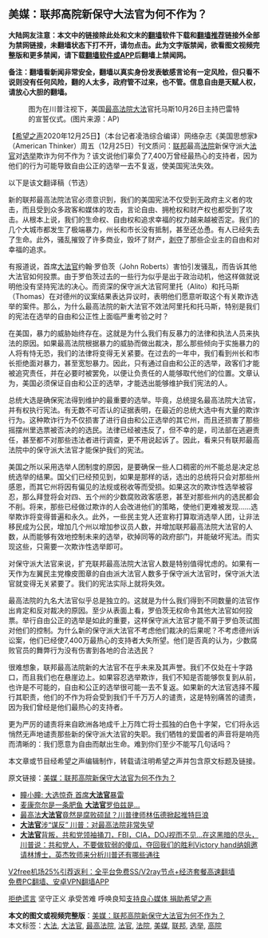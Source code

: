 <h2>美媒：联邦高院新保守大法官为何不作为？</h2> <p class="notice"><b>大陆网友注意：本文中的链接除此处和文末的<a href="https://github.com/bannedbook/fanqiang" >翻墙</a>软件下载和<a href="https://github.com/killgcd/justmysocks/blob/master/README.md">翻墙推荐</a>链接外全部为禁网链接，未翻墙状态下打不开，请勿点击。此为文字版禁闻，欲看图文视频完整版和更多禁闻，请下载<a href="https://github.com/bannedbook/fanqiang">翻墙软件或APP</a>后翻墙上禁闻网。</p><p>备注：翻墙看新闻非常安全，翻墙以真实身份发表敏感言论有一定风险，但只看不说则没有任何风险，翻的人太多，政府管不过来，也不管。信息自由是天赋人权，请放心大胆的翻墙。</b></p>  <div class="entry"> <figure><figcaption>图为在川普注视下，美国<a href="https://www.bannedbook.org/bnews/tag/%e6%9c%80%e9%ab%98%e6%b3%95%e9%99%a2/" class="st_tag internal_tag" rel="tag" title="标签 最高法院 下的日志">最高法院</a><a href="https://www.bannedbook.org/bnews/tag/%E5%A4%A7%E6%B3%95/" class="st_tag internal_tag" rel="tag" title="标签 大法 下的日志">大法</a>官托马斯10月26日主持巴雷特的宣誓仪式。(图片来源：AP)</figcaption></figure> <p>【<span class='wp_keywordlink_affiliate'><a href="https://www.soundofhope.org" title="希望之声" target="_blank">希望之声</a></span>2020年12月25日】（本台记者凌浩综合编译）网络杂志《美国思想家》（American Thinker）周五（12月25日）刊文质问：<a href="https://www.bannedbook.org/bnews/tag/%E8%81%94%E9%82%A6/" class="st_tag internal_tag" rel="tag" title="标签 联邦 下的日志">联邦</a>最高<a href="https://www.bannedbook.org/bnews/tag/%e6%b3%95%e9%99%a2/" class="st_tag internal_tag" rel="tag" title="标签 法院 下的日志">法院</a>新保守派大<a href="https://www.bannedbook.org/bnews/tag/%E6%B3%95%E5%AE%98/" class="st_tag internal_tag" rel="tag" title="标签 法官 下的日志">法官</a>对<a href="https://www.bannedbook.org/bnews/tag/%e9%80%89%e4%b8%be/" class="st_tag internal_tag" rel="tag" title="标签 选举 下的日志">选举</a>欺诈为何不作为？该文说他们辜负了7,400万曾经最热心的支持者，因为他们的行为可能导致自由公正的选举一去不复返，使美国宪法失效。</p> <p>以下是该文翻译稿（节选）</p> <p>新的联邦最高法院法官必须意识到，我们的美国宪法不仅受到无政府主义者的攻击，而且受到众多政客和媒体的攻击，言论自由、拥枪权和财产权也都受到了攻击。从根本上说，我们的生命权、自由权和追求幸福的权力越来越被否定。我们的几个大城市都发生了极端暴力，州长和市长没有抵制，甚至还怂恿。有人已经失去了生命。此外，骚乱摧毁了许多商业，毁坏了财产，<span class='wp_keywordlink'><a href="https://www.bannedbook.org/forum2/topic21.html" title="《剥夺》 黄建民 著" target="_blank">剥夺</a></span>了那些企业主的自由和对幸福的追求。</p>  <p>有报道说，首席<a href="https://www.bannedbook.org/bnews/tag/%e5%a4%a7%e6%b3%95%e5%ae%98/" class="st_tag internal_tag" rel="tag" title="标签 大法官 下的日志">大法官</a>约翰·罗伯茨（John Roberts）害怕引发骚乱，而告诉其他大法官如何投票。由于罗伯茨过去的一些行为似乎是出于政治动机，他这样做就说明他没有坚持宪法的决心。而资深的保守派大法官阿里托（Alito）和托马斯（Thomas）在对德州的议案结果表达异议时，表明他们愿意听取这个有关欺诈选举的案件。那么，为什么最高法院的新大法官不效法阿里托和托马斯，特别是我们的宪法在选举的自由和公正性上面临严重考验之时？</p> <p>在美国，暴力的威胁始终存在。这就是为什么我们有反暴力的法律和执法人员来执法的原因。如果最高法院根据暴力的威胁而做出裁决，那么那些倾向于实施暴力的人将有恃无恐，我们的法律将变得无关紧要。在过去的一年中，我们看到州长和市长拒绝面对暴力，甚至宽恕暴力。因此，只有通过自由和公正的选举，政客们才能被追究责任，并在必要时被罢免，以便让负责任的人能够取代他们的位置。文章认为，美国必须保证自由和公正的选举，才能选出能够维护我们宪法的人。</p> <p>总统大选是确保宪法得到维护的最重要的选举。毕竟，总统提名最高法院大法官，并有权执行宪法。有无数不可否认的证据表明，在最近的总统大选中有大量的欺诈行为。这种欺诈行为不仅损害了进行自由和公正选举的其它州，而且还损害了那些摇摆州里选票被否决的的选民。法律已经被违反了，但不幸的是，司法部在逃避责任，甚至都不对那些违法者进行调查，更不用说起诉了。因此，看来只有联邦最高法院中的保守派大法官才能保护我们的宪法。</p>  <p>美国之所以采用选举人团制度的原因，是要确保一些人口稠密的州不能总是决定总统选举的结果。国父们已经预见到，如果是那样的话，选出的总统将只会对那些州感恩，而其它州将因有偏见的法规或税收等而受损。如果这次的欺诈性选举被容忍，那么拜登将会对四、五个州的少数腐败政客感恩，甚至对那些州内的选民都会不削。将来，那些已经做过欺诈的人会改进他们的策略，使他们更难被发现……选举欺诈将变得普遍和永久。此外，一些民主党人还宣称打算取消选举人团，让非法移民成为公民，增加几个州以增加参议员人数，并增加联邦最高法院大法官的人数，从而能够有效地控制未来的选举，砍掉同等的政府部门，并能破坏宪法。而实现这些，只需要一次欺诈性选举即可。</p> <p>对保守派大法官来说，扩充联邦最高法院大法官人数是特别值得忧虑的。如果有一天作为左翼民主党橡皮图章的自由派大法官人数多于保守派大法官时，保守派大法官就变得无关紧要了。我们的宪法实际上就将失效。</p> <p>最高法院的九名大法官似乎总是独立的。这就是为什么我们得到不同数量的法官作出肯定和反对裁决的原因。至少从表面上看，罗伯茨无权命令其他大法官如何投票。举行自由公正的选举是如此的重要，这样保守派大法官才能不屑于罗伯茨试图对他们的控制。为什么新的保守派大法官不考虑他们裁决的后果呢？不考虑德州诉讼案，他们已经使7,400万最热心的支持者大失所望。他们是否真的认为，少数腐败官员的舞弊行为没有伤害到各地的合法选民？</p>  <p>很难想象，联邦最高法院新的大法官不在乎未来及其声誉。我们不仅处在十字路口，而且我们也在悬崖边上。如果容忍选举欺诈，我们不知是否能够恢复到从前，也许是不可能的，自由和公正的选举很可能一去不复返。如果新的大法官选择不履行其职责，他们的不作为将会受到我们千千万万人的谴责，这是特别痛苦的谴责，因为我们曾经是他们最热心的支持者。</p> <p>更为严厉的谴责将来自欧洲各地成千上万阵亡将士孤独的白色十字架，它们将永远悄然无声地谴责那些新的保守派大法官的失职。我们牺牲的爱国者的声音将是响亮而清晰的：我们愿意为自由而献出生命。难到你们至少不能写几句话吗？</p> <p>本文章或节目经希望之声编辑制作，转载请注明希望之声并包含原文标题及链接。</p>  <p>原文链接：<a class="src_link"  href="https://www.soundofhope.org/post/457228" target="_blank">美媒：联邦高院新保守大法官为何不作为？</a></p> <ul class='op-related-articles' title='相关阅读'> <li><a href='https://www.bannedbook.org/bnews/comments/20201224/1453940.html' target='_blank'>瞳小瞳: 大选惊奇 首席<b>大法官</b>暴雷</a></li> <li><a href='https://www.bannedbook.org/bnews/ccpdope/20201220/1451621.html' target='_blank'>麦康奈尔是一条肥鱼 <b>大法官</b>罗伯兹是…</a></li> <li><a href='https://www.bannedbook.org/bnews/cbnews/20201220/1451513.html' target='_blank'>最高法<b>大法官</b>竟然是腐败硕鼠？川普律师林伍德掀起推特巨浪</a></li> <li><a href='https://www.bannedbook.org/bnews/taiwannews/20201220/1451356.html' target='_blank'><b>大法官</b>涉“谋反” 川普：对最高法院非常失望</a></li> <li><a href='https://www.bannedbook.org/bnews/bannedvideo/20201220/1451238.html' target='_blank'><b>大法官</b>背叛，共和党领袖捅刀，FBI，CIA，DOJ视而不见...在这黑暗的尽头，川普说：共和党人，不要做软弱的傻瓜，夺回我们的胜利Victory hand纳姐邀请林博士，英杰牧师来分析川普还有哪些通往</a></li> </ul> <p class="texttj"> <a href="https://www.bannedbook.org/forum23/topic22702.html" target="_blank">V2free机场25%引荐返利：全平台免费SS/V2ray节点+经济套餐高速翻墙</a><br/> <a href="https://github.com/bannedbook/fanqiang/wiki/%E7%A6%81%E9%97%BB%E7%BD%91%E5%AE%89%E5%8D%93%E7%BF%BB%E5%A2%99%E6%96%B0%E9%97%BBAPP" target="_blank">免费PC翻墙、安卓VPN翻墙APP</a></p><p><span class='wp_keywordlink'><a href="https://www.bannedbook.org/forum2/topic1584.html" title="《拒绝谎言》" target="_blank">拒绝谎言</a></span> 坚守正义 承受苦难 呼唤良知<a href="/page/donate">支持良心媒体 捐助希望之声</a></p><a name='sharetosocial'></a>       <div><b>本文的图文或视频完整版</b>：<a href='https://www.bannedbook.org/bnews/comments/20201226/1455050.html'>美媒：联邦高院新保守大法官为何不作为？</a></div>  </div><!--END ENTRY--> <div class="postfooter"> <div>本文标签：<a href="https://www.bannedbook.org/bnews/tag/%E5%A4%A7%E6%B3%95/" rel="tag">大法</a>, <a href="https://www.bannedbook.org/bnews/tag/%e5%a4%a7%e6%b3%95%e5%ae%98/" rel="tag">大法官</a>, <a href="https://www.bannedbook.org/bnews/tag/%e6%9c%80%e9%ab%98%e6%b3%95%e9%99%a2/" rel="tag">最高法院</a>, <a href="https://www.bannedbook.org/bnews/tag/%E6%B3%95%E5%AE%98/" rel="tag">法官</a>, <a href="https://www.bannedbook.org/bnews/tag/%e6%b3%95%e9%99%a2/" rel="tag">法院</a>, <a href="https://www.bannedbook.org/bnews/tag/%e7%be%8e%e5%aa%92/" rel="tag">美媒</a>, <a href="https://www.bannedbook.org/bnews/tag/%E8%81%94%E9%82%A6/" rel="tag">联邦</a>, <a href="https://www.bannedbook.org/bnews/tag/%e9%80%89%e4%b8%be/" rel="tag">选举</a>, <a href="https://www.bannedbook.org/bnews/tag/%e9%ab%98%e9%99%a2/" rel="tag">高院</a></div>  </div><!--END POSTFOOTER--> 